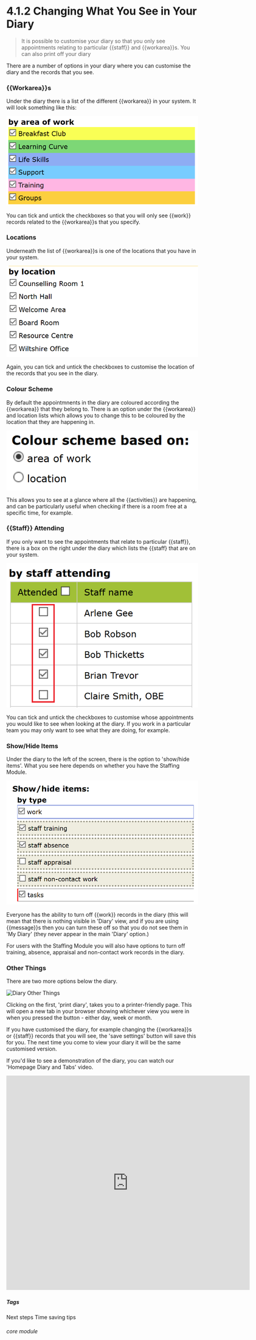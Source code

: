 # 4.1.2 Changing What You See in Your Diary

> It is possible to customise your diary so that you only see appointments relating to particular {{staff}} and {{workarea}}s. You can also print off your diary


There are a number of options in your diary where you can customise the diary and the records that you see.

### {{Workarea}}s

Under the diary there is a list of the different {{workarea}} in your system. It will look something like this:

![{{Workarea}}s in the Diary](4.1.2a.png)

You can tick and untick the checkboxes so that you will only see {{work}} records related to the {{workarea}}s that you specify.

### Locations

Underneath the list of {{workarea}}s is one of the locations that you have in your system. 

![Locations in the Diary](4.1.2b.png)

Again, you can tick and untick the checkboxes to customise the location of the records that you see in the diary. 

### Colour Scheme

By default the appointmnents in the diary are coloured according the {{workarea}} that they belong to. There is an option under the {{workarea}} and location lists which allows you to change this to be coloured by the location that they are happening in.

![Diary Colour Scheme Based On](4.1.2c.png)

This allows you to see at a glance where all the {{activities}} are happening, and can be particularly useful when checking if there is a room free at a specific time, for example.

### {{Staff}} Attending

If you only want to see the appointments that relate to particular {{staff}}, there is a box on the right under the diary which lists the {{staff} that are on your system. 

![Diary {{Staff}} attending](4.1.2d.png)

You can tick and untick the checkboxes to customise whose appointments you would like to see when looking at the diary. If you work in a particular team you may only want to see what they are doing, for example.

### Show/Hide Items

Under the diary to the left of the screen, there is the option to 'show/hide items'. What you see here depends on whether you have the Staffing Module. 

![Diary Show Hide Items](4.1.2e.png)

Everyone has the ability to turn off {{work}} records in the diary (this will mean that there is nothing visible in 'Diary' view, and if you are using {{message}}s then you can turn these off so that you do not see them in 'My Diary' (they never appear in the main 'Diary' option.)

For users with the Staffing Module you will also have options to turn off training, absence, appraisal and non-contact work records in the diary. 

### Other Things

There are two more options below the diary. 

![Diary Other Things](4.1.2f)

Clicking on the first, 'print diary', takes you to a printer-friendly page. This will open a new tab in your browser showing whichever view you were in when you pressed the button - either day, week or month.

If you have customised the diary, for example changing the {{workarea}}s or {{staff}} records that you will see, the 'save settings' button will save this for you. The next time you come to view your diary it will be the same customised version.

If you'd like to see a demonstration of the diary, you can watch our 'Homepage Diary and Tabs' video.

<iframe width="640" height="564" src="https://player.vimeo.com/video/281952413" frameborder="0" allowFullScreen mozallowfullscreen webkitAllowFullScreen></iframe>


##### Tags
Next steps
Time saving tips

###### core module



